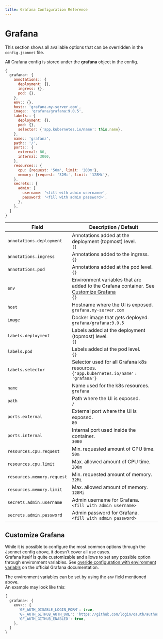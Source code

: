 ```yaml
---
title: Grafana Configuration Reference
---
```


# Grafana

This section shows all available options that can be overridden in the `config.jsonnet` file.

All Grafana config is stored under the **grafana** object in the config.

```js
{
  grafana+: {
    annotations:: {
      deployment: {},
      ingress: {},
      pod: {},
    },
    env:: {},
    host:: 'grafana.my-server.com',
    image:: 'grafana/grafana:9.0.5',
    labels:: {
      deployment: {},
      pod: {},
      selector: {'app.kubernetes.io/name': this.name},
    },
    name:: 'grafana',
    path:: '/',
    ports:: {
      external: 80,
      internal: 3000,
    },
    resources:: {
      cpu: {request: '50m', limit: '200m'},
      memory: {request: '32Mi', limit: '128Mi'},
    },
    secrets:: {
      admin: {
        username: '<fill with admin username>',
        password: '<fill with admin password>',
      },
    },
  }
}
```

| Field | Description / Default |
| --- | --- |
| `annotations.deployment` | Annotations added at the deployment (topmost) level. <br> `{}` |
| `annotations.ingress` | Annotations added to the ingress. <br> `{}` |
| `annotations.pod` | Annotations added at the pod level. <br> `{}` |
| `env` | Environment variables that are added to the Grafana container. See [Customize Grafana](#customize-grafana) <br> `{}` |
| `host` | Hostname where the UI is exposed. <br> `grafana.my-server.com` |
| `image` | Docker image that gets deployed. <br> `grafana/grafana:9.0.5` |
| `labels.deployment` | Labels added at the deployment (topmost) level. <br> `{}` |
| `labels.pod` | Labels added at the pod level. <br> `{}` |
| `labels.selector` | Selector used for all Grafana k8s resources. <br> `{'app.kubernetes.io/name': 'grafana'}` |
| `name` | Name used for the k8s resources. <br> `grafana` |
| `path` | Path where the UI is exposed. <br> `/` |
| `ports.external` | External port where the UI is exposed. <br> `80` |
| `ports.internal` | Internal port used inside the container. <br> `3000` |
| `resources.cpu.request` | Min. requested amount of CPU time. <br> `50m` |
| `resources.cpu.limit` | Max. allowed amount of CPU time. <br> `200m` |
| `resources.memory.request` | Min. requested amount of memory. <br> `32Mi` |
| `resources.memory.limit` | Max. allowed amount of memory. <br> `128Mi` |
| `secrets.admin.username` | Admin username for Grafana. <br> `<fill with admin username>` |
| `secrets.admin.password` | Admin password for Grafana. <br> `<fill with admin password>` |

## Customize Grafana

While it is possible to configure the most common options through the Jsonnet config above,
it doesn't cover all use cases. \
Grafana itself is quite customizable and allows to set any possible option through environment variables.
See [overide configuration with environment variabls](https://grafana.com/docs/grafana/latest/setup-grafana/configure-grafana/#override-configuration-with-environment-variables) on the official Grafana documentation.

The environment variables can be set by using the `env` field mentioned above. \
An example may look like this:

```js
{
  grafana+: {
    env+:: {
      'GF_AUTH_DISABLE_LOGIN_FORM': true,
      'GF_AUTH_GITHUB_AUTH_URL': 'https://github.com/login/oauth/authorize',
      'GF_AUTH_GITHUB_ENABLED': true,
    },
  }
}
```
